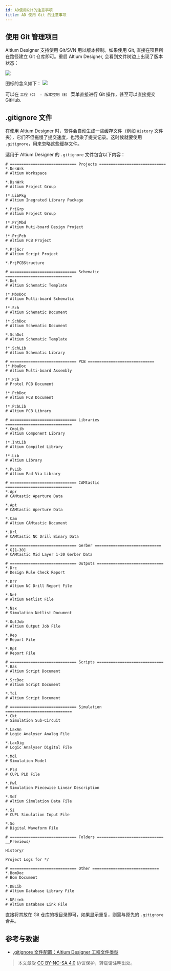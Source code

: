 ```yaml
---
id: AD使用Git的注意事项
title: AD 使用 Git 的注意事项
---
```


## 使用 Git 管理项目

Altium Designer 支持使用 Git/SVN 用以版本控制。如果使用 Git, 直接在项目所在路径建立 Git 仓库即可。重启 Altium Designer, 会看到文件树边上出现了版本状态：

![](https://cos.wiki-power.com/img/20200421100348.png)

图标的含义如下：
![](https://cos.wiki-power.com/img/20200421101221.png)

可以在 `工程（C） - 版本控制（E）` 菜单直接进行 Git 操作，甚至可以直接提交 GitHub.

## .gitignore 文件

在使用 Altium Designer 时，软件会自动生成一些缓存文件（例如 `History` 文件夹），它们不但拖慢了提交速度，也污染了提交记录。这时候就要使用 `.gitignore`，用来忽略这些缓存文件。

适用于 Altium Designer 的 `.gitignore` 文件包含以下内容：

```gitignore
# ============================= Projects =============================
*.DesWrk
# Altium Workspace

*.DsnWrk
# Altium Project Group

!*.LibPkg
# Altium Inegrated Library Package

*.PrjGrp
# Altium Project Group

!*.PrjMbd
# Altium Muti-board Design Project

!*.PrjPcb
# Altium PCB Project

*.PrjScr
# Altium Script Project

*.PrjPCBStructure

# ============================= Schematic =============================
*.Dot
# Altium Schematic Template

!*.MbsDoc
# Altium Multi-board Schematic

!*.Sch
# Altium Schematic Document

!*.SchDoc
# Altium Schematic Document

*.SchDot
# Altium Schematic Template

!*.SchLib
# Altium Schematic Library

# ============================= PCB =============================
!*.MbaDoc
# Altium Multi-board Assembly

!*.Pcb
# Protel PCB Document

!*.PcbDoc
# Altium PCB Document

!*.PcbLib
# Altium PCB Library

# ============================= Libraries =============================
*.CmpLib
# Altium Component Library

!*.IntLib
# Altium Compiled Library

!*.Lib
# Altium Library

*.PvLib
# Altium Pad Via Library

# ============================= CAMtastic =============================
*.Apr
# CAMtastic Aperture Data

*.Apt
# CAMtastic Aperture Data

*.Cam
# Altium CAMtastic Document

*.Drl
# CAMtastic NC Drill Binary Data

# ============================= Gerber =============================
*.G[1-30]
# CAMtastic Mid Layer 1-30 Gerber Data

# ============================= Outputs =============================
*.Drc
# Design Rule Check Report

*.Drr
# Altium NC Drill Report File

*.Net
# Altium Netlist File

*.Nsx
# Simulation Netlist Document

*.OutJob
# Altium Output Job File

*.Rep
# Report File

*.Rpt
# Report File

# ============================= Scripts =============================
*.Bas
# Altium Script Document

*.SrcDoc
# Altium Script Document

*.Tcl
# Altium Script Document

# ============================= Simulation =============================
*.Ckt
# Simulation Sub-Circuit

*.LaxAn
# Logic Analyser Analog File

*.LaxDig
# Logic Analyser Digital File

*.Mdl
# Simulation Model

*.Pld
# CUPL PLD File

*.Pwl
# Simulation Piecewise Linear Description

*.Sdf
# Altium Simulation Data File

*.Si
# CUPL Simulation Input File

*.So
# Digital Waveform File

# ============================= Folders =============================
__Previews/

History/

Project Logs for */

# ============================= Other =============================
*.BomDoc
# Bom Document

*.DBLib
# Altium Database Library File

*.DBLink
# Altium Database Link File
```

直接将其放在 Git 仓库的根目录即可，如果显示重复，则需与原先的 `.gitignore` 合并。

## 参考与致谢

- [.gitignore 文件配置：Altium Designer 工程文件类型](https://blog.csdn.net/u010160335/article/details/80100232)

> 本文章受 [CC BY-NC-SA 4.0](https://creativecommons.org/licenses/by/4.0/deed.zh) 协议保护，转载请注明出处。

